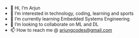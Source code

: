 - 👋 Hi, I’m Arjun
- 👀 I’m interested in technology, coding, learning and sports
- 🌱 I’m currently learning Embedded Systems Engineering
- 💞️ I’m looking to collaborate on ML and DL
- 📫 How to reach me @ arjungcodes@gmail.com

<!---
arjungkk/arjungkk is a ✨ special ✨ repository because its `README.md` (this file) appears on your GitHub profile.
You can click the Preview link to take a look at your changes.
--->
